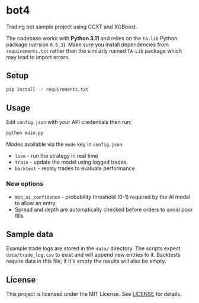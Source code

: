 # bot4

Trading bot sample project using CCXT and XGBoost.

The codebase works with **Python 3.11** and relies on the `ta-lib` Python
package (version `0.6.3`). Make sure you install dependencies from
`requirements.txt` rather than the similarly named `TA-Lib` package which may
lead to import errors.

## Setup

```bash
pip install -r requirements.txt
```

## Usage

Edit `config.json` with your API credentials then run:

```bash
python main.py
```

Modes available via the `mode` key in `config.json`:

* `live` - run the strategy in real time
* `train` - update the model using logged trades
* `backtest` - replay trades to evaluate performance

### New options

* `min_ai_confidence` - probability threshold (0-1) required by the AI model to allow an entry
* Spread and depth are automatically checked before orders to avoid poor fills

## Sample data

Example trade logs are stored in the `data/` directory. The scripts
expect `data/trade_log.csv` to exist and will append new entries to it.
Backtests require data in this file; if it's empty the results will also be empty.

## License

This project is licensed under the MIT License. See [LICENSE](LICENSE) for details.
